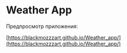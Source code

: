 # Weather App

Предпросмотр приложения:

[https://blackmozzzart.github.io/Weather_app/](https://blackmozzzart.github.io/Weather_app/)
